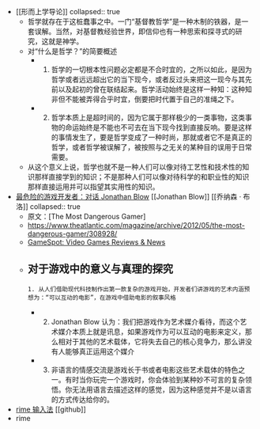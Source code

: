 - [[形而上学导论]]
  collapsed:: true
	- 哲学就存在于这桩蠢事之中。一门“基督教哲学”是一种木制的铁器，是一套误解。当然，对基督教经验世界，即信仰也有一种思索和探寻式的研究，这就是神学。
	- 对“什么是哲学？”的简要概述
		- 1. 哲学的一切根本性问题必定都是不合时宜的，之所以如此，是因为哲学或者远远超出它的当下现今，或者反过头来把这一现今与其先前以及起初的曾在联结起来。哲学活动始终是这样一种知：这种知非但不能被弄得合乎时宜，倒要把时代置于自己的准绳之下。
		- 2. 哲学本质上是超时间的，因为它属于那样极少的一类事物，这类事物的命运始终是不能也不可去在当下现今找到直接反响。要是这样的事情发生了，要是哲学变成了一种时尚，那就或者它不是真正的哲学，或者哲学被误解了，被按照与之无关的某种目的误用于日常需要。
	- 从这个意义上说，哲学也就不是一种人们可以像对待工艺性和技术性的知识那样直接学到的知识；不是那种人们可以像对待科学的和职业性的知识那样直接运用并可以指望其实用性的知识。
- [最危险的游戏开发者：对话 Jonathan Blow](https://indienova.com/indie-game-news/the-most-dangerous-gamer/) [[Jonathan Blow]] [[乔纳森 · 布洛]]
  collapsed:: true
	- 原文：[The Most Dangerous Gamer]
	- https://www.theatlantic.com/magazine/archive/2012/05/the-most-dangerous-gamer/308928/
	- [GameSpot: Video Games Reviews & News](https://www.gamespot.com/)
	- 对于游戏中的意义与真理的探究
		-
		  1. 从人们借助现代科技制作出第一款复杂的游戏开始，开发者们讲游戏的艺术内涵预想为：“可以互动的电影”，在游戏中借助电影的叙事风格
		-
		  2. Jonathan Blow 认为：我们把游戏作为艺术媒介看待，而这个艺术媒介本质上就是讯息，如果游戏作为可以互动的电影来定义，那么相对于其他的艺术载体，它将失去自己的核心竞争力，那么讲没有人能够真正运用这个媒介
		-
		  3. 非语言的情感交流是游戏长于书或者电影这些艺术载体的特色之一。有时当你玩完一个游戏时，你会体验到某种妙不可言的复杂领悟。你无法用语言去描述这样的感觉，因为这种感觉并不是以语言的方式传达给你的。
- [rime 输入法](https://github.com/rime?type=source) [[github]]
- rime